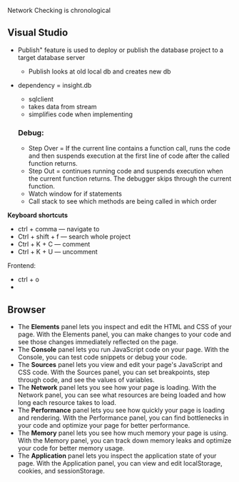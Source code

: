 Network Checking is chronological

## Visual Studio

- Publish" feature is used to deploy or publish the database project to a target database server

  - Publish looks at old local db and creates new db

- dependency = insight.db

  - sqlclient
  - takes data from stream
  - simplifies code when implementing

  ### Debug:

  - Step Over = If the current line contains a function call, runs the code and then suspends execution at the first line of code after the called function returns.
  - Step Out = continues running code and suspends execution when the current function returns. The debugger skips through the current function.
  - Watch window for if statements
  - Call stack to see which methods are being called in which order

**Keyboard shortcuts**

- ctrl + comma — navigate to
- Ctrl + shift + f — search whole project
- Ctrl + K + C — comment
- Ctrl + K + U — uncomment

Frontend:

- ctrl + o
- 

## Browser

- The **Elements** panel lets you inspect and edit the HTML and CSS of your page. With the Elements panel, you can make changes to your code and see those changes immediately reflected on the page.
- The **Console** panel lets you run JavaScript code on your page. With the Console, you can test code snippets or debug your code.
- The **Sources** panel lets you view and edit your page's JavaScript and CSS code. With the Sources panel, you can set breakpoints, step through code, and see the values of variables.
- The **Network** panel lets you see how your page is loading. With the Network panel, you can see what resources are being loaded and how long each resource takes to load.
- The **Performance** panel lets you see how quickly your page is loading and rendering. With the Performance panel, you can find bottlenecks in your code and optimize your page for better performance.
- The **Memory** panel lets you see how much memory your page is using. With the Memory panel, you can track down memory leaks and optimize your code for better memory usage.
- The **Application** panel lets you inspect the application state of your page. With the Application panel, you can view and edit localStorage, cookies, and sessionStorage.